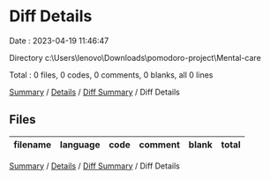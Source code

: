 # Diff Details

Date : 2023-04-19 11:46:47

Directory c:\\Users\\lenovo\\Downloads\\pomodoro-project\\Mental-care

Total : 0 files,  0 codes, 0 comments, 0 blanks, all 0 lines

[Summary](results.md) / [Details](details.md) / [Diff Summary](diff.md) / Diff Details

## Files
| filename | language | code | comment | blank | total |
| :--- | :--- | ---: | ---: | ---: | ---: |

[Summary](results.md) / [Details](details.md) / [Diff Summary](diff.md) / Diff Details
